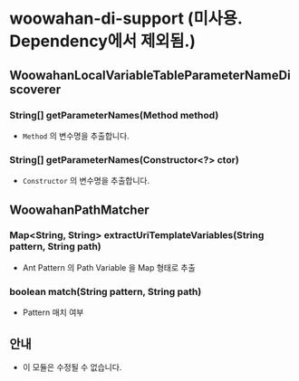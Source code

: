 # woowahan-di-support (미사용. Dependency에서 제외됨.)

## WoowahanLocalVariableTableParameterNameDiscoverer

### String[] getParameterNames(Method method)

- `Method` 의 변수명을 추출합니다. 

### String[] getParameterNames(Constructor<?> ctor)

- `Constructor` 의 변수명을 추출합니다.

## WoowahanPathMatcher

### Map<String, String> extractUriTemplateVariables(String pattern, String path)

- Ant Pattern 의 Path Variable 을 Map 형태로 추출

### boolean match(String pattern, String path)

- Pattern 매치 여부

## 안내
- 이 모듈은 수정될 수 없습니다.